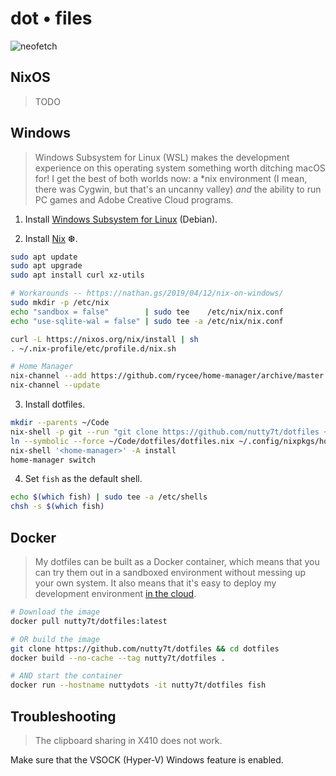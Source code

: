 # dot • files

![neofetch](https://user-images.githubusercontent.com/40926021/71704201-1cd09f00-2d96-11ea-8c0d-9f0e8821a64f.png)

## NixOS

> TODO

## Windows

> Windows Subsystem for Linux (WSL) makes the development experience on this
> operating system something worth ditching macOS for! I get the best of both
> worlds now: a *nix environment (I mean, there was Cygwin, but that's an
> uncanny valley) *and* the ability to run PC games and Adobe Creative Cloud
> programs.

1. Install [Windows Subsystem for Linux] (Debian).

2. Install [Nix] ❆.

``` sh
sudo apt update
sudo apt upgrade
sudo apt install curl xz-utils

# Workarounds -- https://nathan.gs/2019/04/12/nix-on-windows/
sudo mkdir -p /etc/nix
echo "sandbox = false"        | sudo tee    /etc/nix/nix.conf
echo "use-sqlite-wal = false" | sudo tee -a /etc/nix/nix.conf

curl -L https://nixos.org/nix/install | sh
. ~/.nix-profile/etc/profile.d/nix.sh

# Home Manager
nix-channel --add https://github.com/rycee/home-manager/archive/master.tar.gz home-manager
nix-channel --update
```

3. Install dotfiles.

``` sh
mkdir --parents ~/Code
nix-shell -p git --run "git clone https://github.com/nutty7t/dotfiles ~/Code/dotfiles"
ln --symbolic --force ~/Code/dotfiles/dotfiles.nix ~/.config/nixpkgs/home.nix
nix-shell '<home-manager>' -A install
home-manager switch
```

4. Set `fish` as the default shell.

``` sh
echo $(which fish) | sudo tee -a /etc/shells
chsh -s $(which fish)
```

## Docker

> My dotfiles can be built as a Docker container, which means that you can try
> them out in a sandboxed environment without messing up your own system. It
> also means that it's easy to deploy my development environment [in the cloud].

``` sh
# Download the image
docker pull nutty7t/dotfiles:latest

# OR build the image
git clone https://github.com/nutty7t/dotfiles && cd dotfiles
docker build --no-cache --tag nutty7t/dotfiles .

# AND start the container
docker run --hostname nuttydots -it nutty7t/dotfiles fish
```

## Troubleshooting

> The clipboard sharing in X410 does not work.

Make sure that the VSOCK (Hyper-V) Windows feature is enabled. 

<!-- References -->
[Windows Subsystem for Linux]: https://docs.microsoft.com/en-us/windows/wsl/install-win10
[Nix]: https://nixos.org/nix/
[in the cloud]: https://github.com/nutty7t/cloud
[Docker Hub]: https://hub.docker.com/repository/docker/nutty7t/dotfiles
[click here to download RAM]: https://downloadmoreram.com/
